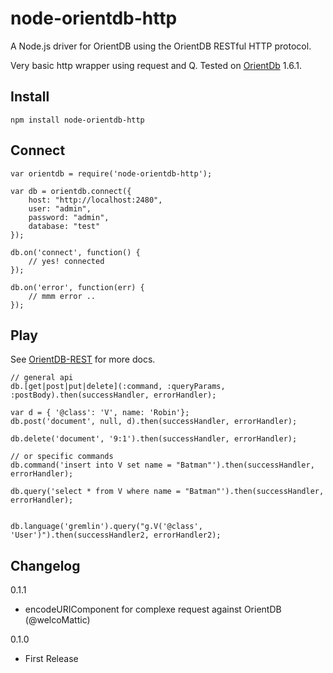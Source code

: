 node-orientdb-http
==================

A Node.js driver for OrientDB using the OrientDB RESTful HTTP protocol.

Very basic http wrapper using request and Q. Tested on [OrientDb](http://www.orientdb.org/) 1.6.1.

## Install
```
npm install node-orientdb-http
```

## Connect
```
var orientdb = require('node-orientdb-http');

var db = orientdb.connect({
    host: "http://localhost:2480",
    user: "admin",
    password: "admin",
    database: "test"
});

db.on('connect', function() {
    // yes! connected
});

db.on('error', function(err) {
    // mmm error ..
});
```

## Play
See [OrientDB-REST](https://github.com/orientechnologies/orientdb/wiki/OrientDB-REST) for more docs.
```
// general api
db.[get|post|put|delete](:command, :queryParams, :postBody).then(successHandler, errorHandler);

var d = { '@class': 'V', name: 'Robin'};
db.post('document', null, d).then(successHandler, errorHandler);

db.delete('document', '9:1').then(successHandler, errorHandler);

// or specific commands
db.command('insert into V set name = "Batman"').then(successHandler, errorHandler);

db.query('select * from V where name = "Batman"').then(successHandler, errorHandler);


db.language('gremlin').query("g.V('@class', 'User')").then(successHandler2, errorHandler2);
```

## Changelog

0.1.1 

* encodeURIComponent for complexe request against OrientDB (@welcoMattic)

0.1.0

* First Release